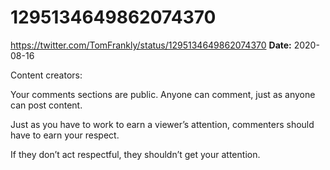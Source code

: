 # 1295134649862074370
https://twitter.com/TomFrankly/status/1295134649862074370
**Date:** 2020-08-16

Content creators: 

Your comments sections are public. Anyone can comment, just as anyone can post content. 

Just as you have to work to earn a viewer’s attention, commenters should have to earn your respect. 

If they don’t act respectful, they shouldn’t get your attention.
